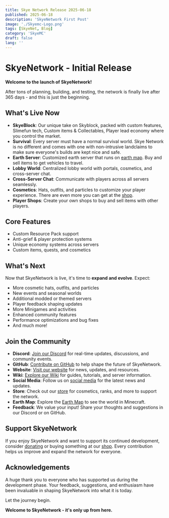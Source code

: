 ```yaml
---
title: Skye Network Release 2025-06-18
published: 2025-06-18
description: 'SkyeNetwork First Post'
image: './Skyemc-Logo.png'
tags: [SkyeNet, Blog]
category: 'SkyeMC'
draft: false 
lang: ''
---
```


# SkyeNetwork - Initial Release

**Welcome to the launch of SkyeNetwork!**

After tons of planning, building, and testing, the network is finally live after 365 days - and this is just the beginning.

## What's Live Now

- **SkyeBlock**: Our unique take on Skyblock, packed with custom features, Slimefun tech, Custom items & Collectables, Player lead economy where you control the market.
- **Survival**: Every server must have a normal survival world. Skye Network is no different and comes with one with non-intrusive landclaims to make sure everyone's builds are kept nice and safe.
- **Earth Server**: Customized earth server that runs on [earth map][earth-map]. Buy and sell items to get vehicles to travel.
- **Lobby World**: Centralized lobby world with portals, cosmetics, and cross-server chat.
- **Cross-Server Chat**: Communicate with players across all servers seamlessly.
- **Cosmetics**:  Hats, outfits, and particles to customize your player experience. There are even more you can get at the [shop][store].
- **Player Shops**: Create your own shops to buy and sell items with other players.

## Core Features

- Custom Resource Pack support
- Anti-grief & player protection systems
- Unique economy systems across servers
- Custom items, quests, and cosmetics

## What's Next

Now that SkyeNetwork is live, it's time to **expand and evolve**. Expect:

- More cosmetic hats, outfits, and particles
- New events and seasonal worlds
- Additional modded or themed servers
- Player feedback shaping updates
- More Minigames and activities
- Enhanced community features
- Performance optimizations and bug fixes
- And much more!

## Join the Community

- **Discord**: [Join our Discord][discord] for real-time updates, discussions, and community events.
- **GitHub**: [Contribute on GitHub][github] to help shape the future of SkyeNetwork.
- **Website**: [Visit our website][website] for news, updates, and resources.
- **Wiki**: [Explore our Wiki][wiki] for guides, tutorials, and server information.
- **Social Media**: Follow us on [social media][socialmedia] for the latest news and updates.
- **Store**: Check out our [store][store] for cosmetics, ranks, and more to support the network.
- **Earth Map**: Explore the [Earth Map][earth-map] to see the world in Minecraft.
- **Feedback**: We value your input! Share your thoughts and suggestions in our Discord or on GitHub.

## Support SkyeNetwork
If you enjoy SkyeNetwork and want to support its continued development, consider [donating][donate] or buying something at our [shop][store]. Every contribution helps us improve and expand the network for everyone.

## Acknowledgements

A huge thank you to everyone who has supported us during the development phase. Your feedback, suggestions, and enthusiasm have been invaluable in shaping SkyeNetwork into what it is today.

Let the journey begin.

**Welcome to SkyeNetwork - it's only up from here.**

[donate]: https://paypal.me/skyenetworkmc/
[discord]: https://discord.gg/skyemc
[github]: https://github.com/skyenetmc
[website]:   https://skyemc.net/
[wiki]: https://wiki.skyemc.net/
[socialmedia]: https://blahaj.bio/SkyeNetwork
[earth-map]: https://map.skyemc.net/
[store]: https://store.skyemc.net/
